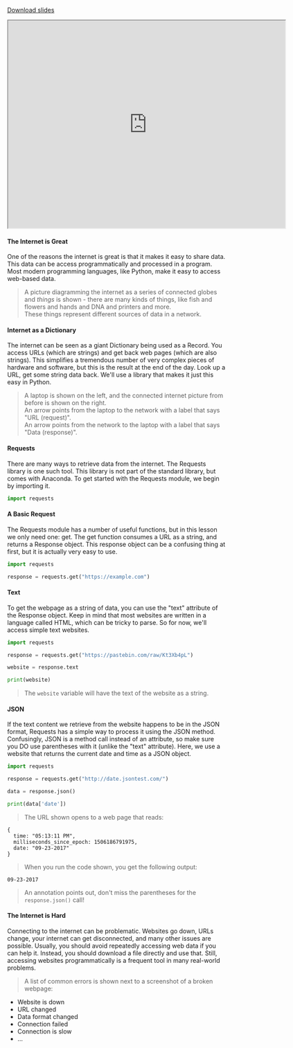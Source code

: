 
[Download slides](Web%20Data.pdf)


<iframe style="width: 640px; height: 480px;" width="300" height="150" allowfullscreen="allowfullscreen" webkitallowfullscreen="webkitallowfullscreen" mozallowfullscreen="mozallowfullscreen"
title="Introduction.pdf"
src="https://www.youtube.com/embed/lNLglfeqIAs?feature=oembed&amp;rel=0" 
></iframe>


#### The Internet is Great

One of the reasons the internet is great is that it makes it easy to share data.
This data can be access programmatically and processed in a program.
Most modern programming languages, like Python, make it easy to access web-based data.

> A picture diagramming the internet as a series of connected globes and *things* is shown - there are many kinds of things, like fish and flowers and hands and DNA and printers and more.  
> These things represent different sources of data in a network.

#### Internet as a Dictionary

The internet can be seen as a giant Dictionary being used as a Record.
You access URLs (which are strings) and get back web pages (which are also strings).
This simplifies a tremendous number of very complex pieces of hardware and software, but this is the result at the end of the day.
Look up a URL, get some string data back.
We'll use a library that makes it just this easy in Python.

> A laptop is shown on the left, and the connected internet picture from before is shown on the right.  
> An arrow points from the laptop to the network with a label that says "URL (request)".  
> An arrow points from the network to the laptop with a label that says "Data (response)".

#### Requests

There are many ways to retrieve data from the internet.
The Requests library is one such tool.
This library is not part of the standard library, but comes with Anaconda.
To get started with the Requests module, we begin by importing it.

```python
import requests
```

#### A Basic Request

The Requests module has a number of useful functions, but in this lesson we only need one: get.
The get function consumes a URL as a string, and returns a Response object.
This response object can be a confusing thing at first, but it is actually very easy to use.

```python
import requests

response = requests.get("https://example.com")
```

#### Text

To get the webpage as a string of data, you can use the "text" attribute of the Response object.
Keep in mind that most websites are written in a language called HTML, which can be tricky to parse.
So for now, we'll access simple text websites.

```python
import requests

response = requests.get("https://pastebin.com/raw/Kt3Xb4pL")

website = response.text

print(website)
```

> The `website` variable will have the text of the website as a string.

#### JSON

If the text content we retrieve from the website happens to be in the JSON format, Requests has a simple way to process it using the JSON method.
Confusingly, JSON is a method call instead of an attribute, so make sure you DO use parentheses with it (unlike the "text" attribute).
Here, we use a website that returns the current date and time as a JSON object.

```python
import requests

response = requests.get("http://date.jsontest.com/")

data = response.json()

print(data['date'])
```

> The URL shown opens to a web page that reads:

```
{
  time: "05:13:11 PM",
  milliseconds_since_epoch: 1506186791975,
  date: "09-23-2017"
}
```

> When you run the code shown, you get the following output:

```
09-23-2017
```

> An annotation points out, don't miss the parentheses for the `response.json()` call!

#### The Internet is Hard

Connecting to the internet can be problematic.
Websites go down, URLs change, your internet can get disconnected, and many other issues are possible.
Usually, you should avoid repeatedly accessing web data if you can help it.
Instead, you should download a file directly and use that.
Still, accessing websites programmatically is a frequent tool in many real-world problems.

> A list of common errors is shown next to a screenshot of a broken webpage:

* Website is down
* URL changed
* Data format changed
* Connection failed
* Connection is slow
* ...

